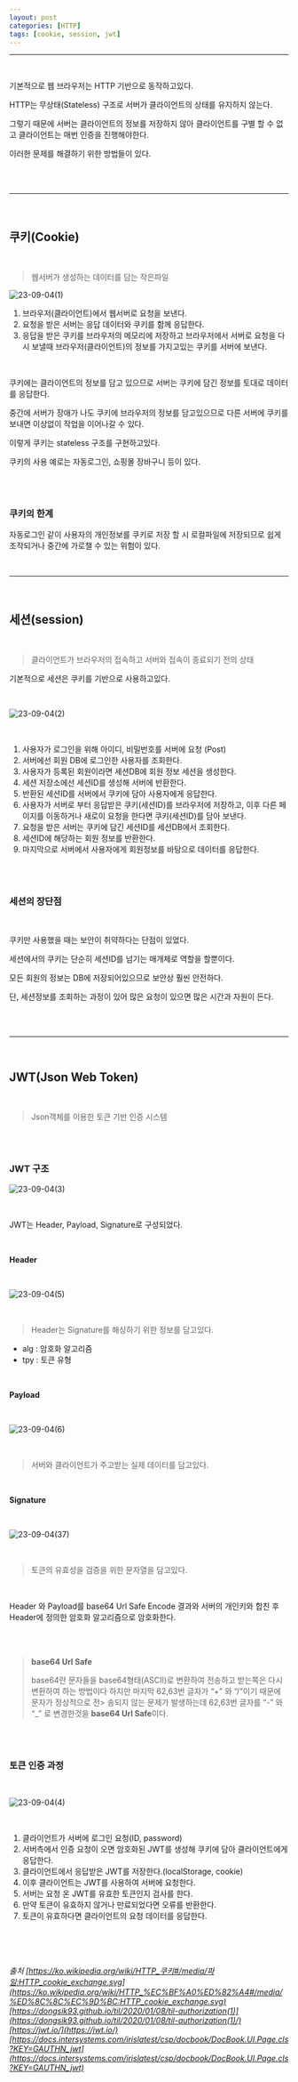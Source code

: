 ```yaml
--- 
layout: post 
categories: [HTTP]
tags: [cookie, session, jwt]
---
```


---
<br>

기본적으로 웹 브라우저는 HTTP 기반으로 동작하고있다.

HTTP는 무상태(Stateless) 구조로 서버가 클라이언트의 상태를 유지하지 않는다.

그렇기 때문에 서버는 클라이언트의 정보를 저장하지 않아 클라이언트를 구별 할 수 없고 클라이언트는 매번 인증을 진행해야한다.

이러한 문제를 해결하기 위한 방법들이 있다.

<br><br>

---

<br>

## 쿠키(Cookie)

<br>

> 웹서버가 생성하는 데이터를 담는 작은파일


![23-09-04(1)](/assets/img/23-09-04/23-09-04(1).png)


1. 브라우저(클라이언트)에서 웹서버로 요청을 보낸다.
2. 요청을 받은 서버는 응답 데이터와 쿠키를 함께 응답한다.
3. 응답을 받은 쿠키를 브라우저의 메모리에 저장하고 브라우저에서 서버로 요청을 다시 보낼때 브라우저(클라이언트)의 정보를 가지고있는 쿠키를 서버에 보낸다.

<br>

쿠키에는 클라이언트의 정보를 담고 있으므로 서버는 쿠키에 담긴 정보를 토대로 데이터를 응답한다. 

중간에 서버가 장애가 나도 쿠키에 브라우저의 정보를 담고있으므로 다른 서버에 쿠키를 보내면 
이상없이 작업을 이어나갈 수 있다.

이렇게 쿠키는 stateless 구조를 구현하고있다.

쿠키의 사용 예로는  자동로그인, 쇼핑몰 장바구니 등이 있다.

<br><br>

### 쿠키의 한계

자동로그인 같이 사용자의 개인정보를 쿠키로 저장 할 시 로컬파일에 저장되므로 쉽게 조작되거나 중간에 가로챌 수 있는 위험이 있다.

<br>

---

<br>

## 세션(session)

<br>

> 클라이언트가 브라우저의 접속하고 서버와 접속이 종료되기 전의 상태


기본적으로 세션은 쿠키를 기반으로 사용하고있다.

<br>

![23-09-04(2)](/assets/img/23-09-04/23-09-04(2).png)


<br>

1. 사용자가 로그인을 위해 아이디, 비밀번호를 서버에 요청 (Post)
2. 서버에선 회원 DB에 로그인한 사용자를 조회한다.
3. 사용자가 등록된 회원이라면 세션DB에 회원 정보 세션을 생성한다.
4. 세션 저장소에선 세션ID를 생성해 서버에 반환한다.
5. 반환된 세션ID를 서버에서 쿠키에 담아 사용자에게 응답한다.
6. 사용자가 서버로 부터 응답받은 쿠키(세션ID)를 브라우저에 저장하고, 이후 다른 페이지를 이동하거나 새로이 요청을 한다면 쿠키(세션ID)를 담아 보낸다.
7. 요청을 받은 서버는 쿠키에 담긴 세션ID를 세션DB에서 조회한다.
8. 세션ID에 해당하는 회원 정보를 반환한다.
9. 마지막으로 서버에서 사용자에게 회원정보를 바탕으로 데이터를 응답한다.

<br>
<br>

### 세션의 장단점

<br>

쿠키만 사용했을 때는 보안이 취약하다는 단점이 있었다.

세션에서의 쿠키는 단순히 세션ID를 넘기는 매개체로 역할을 할뿐이다.

모든 회원의 정보는 DB에 저장되어있으므로 보안상 훨씬 안전하다.

단, 세션정보를 조회하는 과정이 있어 많은 요청이 있으면 많은 시간과 자원이 든다.

<br>
<br>

---

<br>

## JWT(Json Web Token)

<br>

> Json객체를 이용한 토큰 기반 인증 시스템

<br>
<br>

### JWT 구조

![23-09-04(3)](/assets/img/23-09-04/23-09-04(3).png)



<br>

JWT는 Header, Payload, Signature로 구성되었다.

<br>

**Header**

<br>

![23-09-04(5)](/assets/img/23-09-04/23-09-04(5).png)

<br>


> Header는 Signature를 해싱하기 위한 정보를 담고있다.
> 
- alg  : 암호화 알고리즘
- tpy : 토큰 유형

<br>

**Payload**

<br>

![23-09-04(6)](/assets/img/23-09-04/23-09-04(6).png)

<br>

> 서버와 클라이언트가 주고받는 실제 데이터를 담고있다.
> 

<br>

**Signature**

<br>

![23-09-04(37)](/assets/img/23-09-04/23-09-04(7).png)

<br>

> 토큰의 유효성을 검증을 위한 문자열을 담고있다.

<br>

Header 와 Payload를 base64 Url Safe Encode 결과와 서버의 개인키와 합친 후 Header에 정의한 
암호화 알고리즘으로 암호화한다.

<br>
<br>

> **base64 Url Safe**
> 
> base64란 문자들을 base64형태(ASCII)로 변환하여 전송하고 받는쪽은 다시 변환하여 하는 방법이다 하지만 마지막 62,63번 글자가 “+” 와 “/”이기 때문에 문자가 정상적으로 전> 송되지 않는 문제가 발생하는데  62,63번 글자를 “-” 와 “_” 로 변경한것을 **base64 Url Safe**이다.

<br>
<br>

### 토큰 인증 과정

<br>

![23-09-04(4)](/assets/img/23-09-04/23-09-04(4).png)



<br>

1. 클라이언트가 서버에 로그인 요청(ID, password)
2. 서버측에서 인증 요청이 오면 암호화된 JWT를 생성해 쿠키에 담아 클라이언트에게 응답한다.
3. 클라이언트에서 응답받은 JWT를 저장한다.(localStorage, cookie)
4. 이후 클라이언트는 JWT를 사용하여 서버에 요청한다.
5. 서버는 요청 온 JWT를 유효한 토큰인지 검사를 한다.
6. 만약 토큰이 유효하지 않거나 만료되었다면 오류를 반환한다.
7. 토큰이 유효하다면 클라이언트의 요청 데이터를 응답한다.

<br>
<br>
<br>

<i>
  
출처
[https://ko.wikipedia.org/wiki/HTTP_쿠키#/media/파일:HTTP_cookie_exchange.svg](https://ko.wikipedia.org/wiki/HTTP_%EC%BF%A0%ED%82%A4#/media/%ED%8C%8C%EC%9D%BC:HTTP_cookie_exchange.svg)  <br>
[https://dongsik93.github.io/til/2020/01/08/til-authorization(1)](https://dongsik93.github.io/til/2020/01/08/til-authorization(1)/)  <br>
[https://jwt.io/](https://jwt.io/)  <br>
[https://docs.intersystems.com/irislatest/csp/docbook/DocBook.UI.Page.cls?KEY=GAUTHN_jwt](https://docs.intersystems.com/irislatest/csp/docbook/DocBook.UI.Page.cls?KEY=GAUTHN_jwt)

</i>
